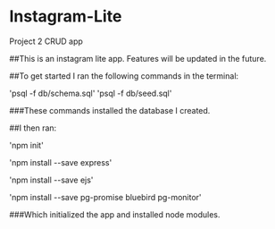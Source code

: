 # Instagram-Lite
Project 2 CRUD app

##This is an instagram lite app. Features will be updated in the future.

##To get started I ran the following commands in the terminal:

'psql -f db/schema.sql'
'psql -f db/seed.sql'

###These commands installed the database I created.

##I then ran:

'npm init'

'npm install --save express'

'npm install --save ejs'

'npm install --save pg-promise bluebird pg-monitor'

###Which initialized the app and installed node modules.
